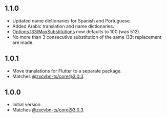 ## 1.1.0

- Updated name dictionaries for Spanish and Portuguese.
- Added Arabic translation and name dictionaries.
- [Options.l33tMaxSubstitutions](https://pub.dev/documentation/zxcvbnm/latest/options/Options/l33tMaxSubstitutions.html) now defaults to 100 (was 512).
- No more than 3 consecutive substitution of the same l33t replacement are made.

## 1.0.1

- Move translations for Flutter to a separate package.
- Matches [@zxcvbn-ts/core@3.0.3](https://github.com/zxcvbn-ts/zxcvbn/tree/%40zxcvbn-ts/core%403.0.3).

## 1.0.0

- Initial version.
- Matches [@zxcvbn-ts/core@3.0.3](https://github.com/zxcvbn-ts/zxcvbn/tree/%40zxcvbn-ts/core%403.0.3).

